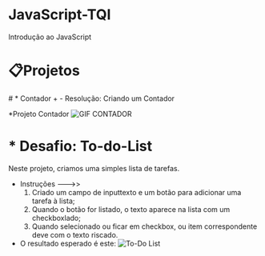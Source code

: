 # JavaScript-TQI
 Introdução ao JavaScript


<h1>📋Projetos</h1>
# * Contador + -
Resolução: Criando um Contador

*Projeto Contador
![GIF CONTADOR](https://user-images.githubusercontent.com/64238160/175203210-05525922-94d4-4ed7-84d9-fa0c0ebf7d45.gif)










# * Desafio: To-do-List
Neste projeto, criamos uma simples lista de tarefas.
* Instruções --->>
  1. Criado um campo de inputtexto e um botão para adicionar uma tarefa à lista;
  2. Quando o botão for listado, o texto aparece na lista com um checkboxlado;
  3. Quando selecionado ou ficar em checkbox, ou item correspondente deve com o texto riscado. 
* O resultado esperado é este:
![To-Do List](https://user-images.githubusercontent.com/64238160/175930998-1f6ffd6d-00d1-4f1d-a8c3-c5609ac3c4eb.gif)

